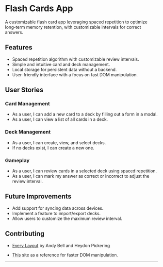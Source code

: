 # Flash Cards App

A customizable flash card app leveraging spaced repetition to optimize long-term memory retention, with customizable intervals for correct answers.

## Features

- Spaced repetition algorithm with customizable review intervals.
- Simple and intuitive card and deck management.
- Local storage for persistent data without a backend.
- User-friendly interface with a focus on fast DOM manipulation.

## User Stories

### Card Management

- As a user, I can add a new card to a deck by filling out a form in a modal.
- As a user, I can view a list of all cards in a deck.

### Deck Management

- As a user, I can create, view, and select decks.
- If no decks exist, I can create a new one.

### Gameplay

- As a user, I can review cards in a selected deck using spaced repetition.
- As a user, I can mark my answer as correct or incorrect to adjust the review interval.

## Future Improvements

- Add support for syncing data across devices.
- Implement a feature to import/export decks.
- Allow users to customize the maximum review interval.

## Contributing

- [Every Layout](https://every-layout.dev/) by Andy Bell and Heydon Pickering

- [This](https://frontendmasters.com/blog/patterns-for-memory-efficient-dom-manipulation/) site as a reference for faster DOM manipulation.

---
